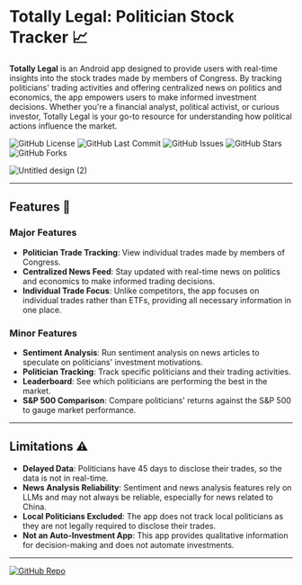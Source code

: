 # Totally Legal: Politician Stock Tracker 📈 
**Totally Legal** is an Android app designed to provide users with real-time insights into the stock trades made by members of Congress. By tracking politicians' trading activities and offering centralized news on politics and economics, the app empowers users to make informed investment decisions. Whether you're a financial analyst, political activist, or curious investor, Totally Legal is your go-to resource for understanding how political actions influence the market.

![GitHub License](https://img.shields.io/github/license/s5y-ux/TotallyLegal?style=flat-square)
![GitHub Last Commit](https://img.shields.io/github/last-commit/s5y-ux/TotallyLegal?style=flat-square)
![GitHub Issues](https://img.shields.io/github/issues/s5y-ux/TotallyLegal?style=flat-square)
![GitHub Stars](https://img.shields.io/github/stars/s5y-ux/TotallyLegal?style=flat-square)
![GitHub Forks](https://img.shields.io/github/forks/s5y-ux/TotallyLegal?style=flat-square)

![Untitled design (2)](https://github.com/user-attachments/assets/2fc6e505-a41a-4bff-a425-e7ab67b7593c)


---

## Features 🚀

### Major Features
- **Politician Trade Tracking**: View individual trades made by members of Congress.
- **Centralized News Feed**: Stay updated with real-time news on politics and economics to make informed trading decisions.
- **Individual Trade Focus**: Unlike competitors, the app focuses on individual trades rather than ETFs, providing all necessary information in one place.

### Minor Features
- **Sentiment Analysis**: Run sentiment analysis on news articles to speculate on politicians' investment motivations.
- **Politician Tracking**: Track specific politicians and their trading activities.
- **Leaderboard**: See which politicians are performing the best in the market.
- **S&P 500 Comparison**: Compare politicians' returns against the S&P 500 to gauge market performance.

---

## Limitations ⚠️
- **Delayed Data**: Politicians have 45 days to disclose their trades, so the data is not in real-time.
- **News Analysis Reliability**: Sentiment and news analysis features rely on LLMs and may not always be reliable, especially for news related to China.
- **Local Politicians Excluded**: The app does not track local politicians as they are not legally required to disclose their trades.
- **Not an Auto-Investment App**: This app provides qualitative information for decision-making and does not automate investments.

---

[![GitHub Repo](https://img.shields.io/badge/GitHub-TotallyLegal-blue?style=flat-square&logo=github)](https://github.com/s5y-ux/TotallyLegal)
